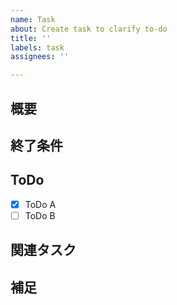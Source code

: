 ```yaml
---
name: Task
about: Create task to clarify to-do
title: ''
labels: task
assignees: ''

---
```


## 概要

## 終了条件

## ToDo
- [x] ToDo A
- [ ] ToDo B

## 関連タスク

## 補足
